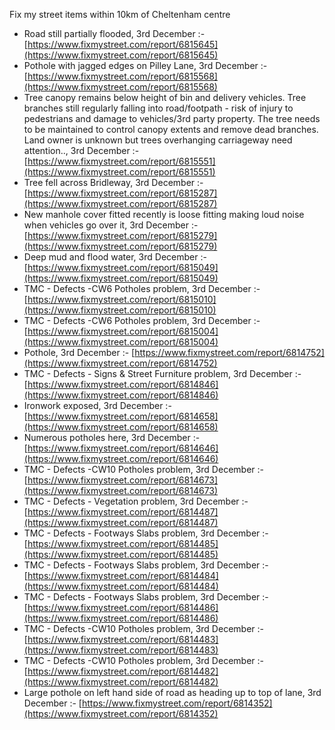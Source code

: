 Fix my street items within 10km of Cheltenham centre

<!-- fix_marker starts -->

- Road still partially flooded, 3rd December :- [https://www.fixmystreet.com/report/6815645](https://www.fixmystreet.com/report/6815645)
- Pothole with jagged edges on Pilley Lane, 3rd December :- [https://www.fixmystreet.com/report/6815568](https://www.fixmystreet.com/report/6815568)
- Tree canopy remains below height of bin and delivery vehicles. Tree branches still regularly falling into road/footpath - risk of injury to pedestrians and damage to vehicles/3rd party property. The tree needs to be maintained to control canopy extents and remove dead branches. Land owner is unknown but trees overhanging carriageway need attention.., 3rd December :- [https://www.fixmystreet.com/report/6815551](https://www.fixmystreet.com/report/6815551)
- Tree fell across Bridleway, 3rd December :- [https://www.fixmystreet.com/report/6815287](https://www.fixmystreet.com/report/6815287)
- New manhole cover fitted recently is loose fitting making loud noise when vehicles go over it, 3rd December :- [https://www.fixmystreet.com/report/6815279](https://www.fixmystreet.com/report/6815279)
- Deep mud and flood water, 3rd December :- [https://www.fixmystreet.com/report/6815049](https://www.fixmystreet.com/report/6815049)
- TMC - Defects -CW6 Potholes  problem, 3rd December :- [https://www.fixmystreet.com/report/6815010](https://www.fixmystreet.com/report/6815010)
- TMC - Defects -CW6 Potholes  problem, 3rd December :- [https://www.fixmystreet.com/report/6815004](https://www.fixmystreet.com/report/6815004)
- Pothole, 3rd December :- [https://www.fixmystreet.com/report/6814752](https://www.fixmystreet.com/report/6814752)
- TMC - Defects - Signs & Street Furniture problem, 3rd December :- [https://www.fixmystreet.com/report/6814846](https://www.fixmystreet.com/report/6814846)
- Ironwork exposed, 3rd December :- [https://www.fixmystreet.com/report/6814658](https://www.fixmystreet.com/report/6814658)
- Numerous potholes here, 3rd December :- [https://www.fixmystreet.com/report/6814646](https://www.fixmystreet.com/report/6814646)
- TMC - Defects -CW10 Potholes problem, 3rd December :- [https://www.fixmystreet.com/report/6814673](https://www.fixmystreet.com/report/6814673)
- TMC - Defects - Vegetation problem, 3rd December :- [https://www.fixmystreet.com/report/6814487](https://www.fixmystreet.com/report/6814487)
- TMC - Defects - Footways Slabs problem, 3rd December :- [https://www.fixmystreet.com/report/6814485](https://www.fixmystreet.com/report/6814485)
- TMC - Defects - Footways Slabs problem, 3rd December :- [https://www.fixmystreet.com/report/6814484](https://www.fixmystreet.com/report/6814484)
- TMC - Defects - Footways Slabs problem, 3rd December :- [https://www.fixmystreet.com/report/6814486](https://www.fixmystreet.com/report/6814486)
- TMC - Defects -CW10 Potholes problem, 3rd December :- [https://www.fixmystreet.com/report/6814483](https://www.fixmystreet.com/report/6814483)
- TMC - Defects -CW10 Potholes problem, 3rd December :- [https://www.fixmystreet.com/report/6814482](https://www.fixmystreet.com/report/6814482)
- Large pothole on left hand side of road as heading up to top of lane, 3rd December :- [https://www.fixmystreet.com/report/6814352](https://www.fixmystreet.com/report/6814352)

<!-- fix_marker ends -->